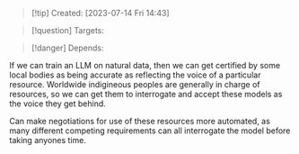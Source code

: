 
>[!tip] Created: [2023-07-14 Fri 14:43]

>[!question] Targets: 

>[!danger] Depends: 

If we can train an LLM on natural data, then we can get certified by some local bodies as being accurate as reflecting the voice of a particular resource.  Worldwide indigineous peoples are generally in charge of resources, so we can get them to interrogate and accept these models as the voice they get behind.

Can make negotiations for use of these resources more automated, as many different competing requirements can all interrogate the model before taking anyones time.